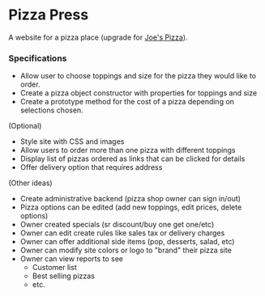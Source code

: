 # Pizza Press
A website for a pizza place (upgrade for [Joe's Pizza](https://karenfreemansmith.github.io/pizza)).

### Specifications
* Allow user to choose toppings and size for the pizza they would like to order.
* Create a pizza object constructor with properties for toppings and size
* Create a prototype method for the cost of a pizza depending on selections chosen.

(Optional)
* Style site with CSS and images
* Allow users to order more than one pizza with different toppings
* Display list of pizzas ordered as links that can be clicked for details
* Offer delivery option that requires address

(Other ideas)
* Create administrative backend (pizza shop owner can sign in/out)
* Pizza options can be edited (add new toppings, edit prices, delete options)
* Owner created specials (sr discount/buy one get one/etc)
* Owner can edit create rules like sales tax or delivery charges
* Owner can offer additional side items (pop, desserts, salad, etc)
* Owner can modify site colors or logo to "brand" their pizza site
* Owner can view reports to see
  * Customer list
  * Best selling pizzas
  * etc.
